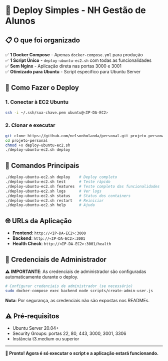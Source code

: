 # 🚀 Deploy Simples - NH Gestão de Alunos

## 📋 O que foi organizado

✅ **1 Docker Compose** - Apenas `docker-compose.yml` para produção  
✅ **1 Script Único** - `deploy-ubuntu-ec2.sh` com todas as funcionalidades  
✅ **Sem Nginx** - Aplicação direta nas portas 3000 e 3001  
✅ **Otimizado para Ubuntu** - Script específico para Ubuntu Server  

## 🎯 Como Fazer o Deploy

### 1. Conectar à EC2 Ubuntu
```bash
ssh -i ~/.ssh/sua-chave.pem ubuntu@<IP-DA-EC2>
```

### 2. Clonar e executar
```bash
git clone https://github.com/nelsonholanda/personal.git projeto-personal
cd projeto-personal
chmod +x deploy-ubuntu-ec2.sh
./deploy-ubuntu-ec2.sh deploy
```

## 🔧 Comandos Principais

```bash
./deploy-ubuntu-ec2.sh deploy    # Deploy completo
./deploy-ubuntu-ec2.sh test      # Teste rápido
./deploy-ubuntu-ec2.sh features  # Teste completo das funcionalidades
./deploy-ubuntu-ec2.sh logs      # Ver logs
./deploy-ubuntu-ec2.sh status    # Status dos containers
./deploy-ubuntu-ec2.sh restart   # Reiniciar
./deploy-ubuntu-ec2.sh help      # Ajuda
```

## 🌐 URLs da Aplicação

- **Frontend**: `http://<IP-DA-EC2>:3000`
- **Backend**: `http://<IP-DA-EC2>:3001`
- **Health Check**: `http://<IP-DA-EC2>:3001/health`

## 👤 Credenciais de Administrador

⚠️ **IMPORTANTE**: As credenciais de administrador são configuradas automaticamente durante o deploy.

```bash
# Configurar credenciais de administrador (se necessário)
sudo docker-compose exec backend node scripts/create-admin-user.js
```

**Nota**: Por segurança, as credenciais não são expostas nos READMEs.

## ⚠️ Pré-requisitos

- Ubuntu Server 20.04+
- Security Groups: portas 22, 80, 443, 3000, 3001, 3306
- Instância t3.medium ou superior

---

**🎉 Pronto! Agora é só executar o script e a aplicação estará funcionando.** 